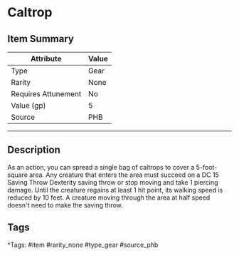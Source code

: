 # Caltrop

## Item Summary

| Attribute            | Value                        |
|----------------------|------------------------------|
| Type                 | Gear |
| Rarity               | None             |
| Requires Attunement  | No                |
| Value (gp)           | 5    |
| Source               | PHB |

---

## Description

As an action, you can spread a single bag of caltrops to cover a 5-foot-square area. Any creature that enters the area must succeed on a DC 15 Saving Throw Dexterity saving throw or stop moving and take 1 piercing damage. Until the creature regains at least 1 hit point, its walking speed is reduced by 10 feet. A creature moving through the area at half speed doesn't need to make the saving throw.

## Tags

^Tags: #item #rarity_none #type_gear #source_phb